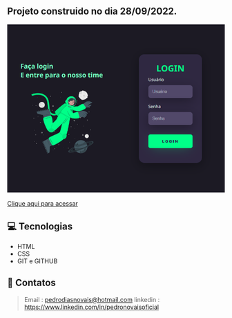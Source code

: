 ## Projeto construido no dia 28/09/2022.

![preview](./github/preview.png)

[Clique aqui para acessar](https://pedronovais.github.io/landing-page/)


## 💻 Tecnologias

- HTML
- CSS
- GIT e GITHUB

## 📲 Contatos
> Email : pedrodiasnovais@hotmail.com
> linkedin : https://www.linkedin.com/in/pedronovaisoficial